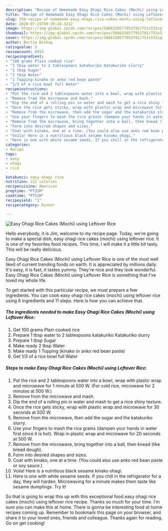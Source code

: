 ```yaml
---
description: "Recipe of Homemade Easy Ohagi Rice Cakes (Mochi) using Leftover Rice"
title: "Recipe of Homemade Easy Ohagi Rice Cakes (Mochi) using Leftover Rice"
slug: 558-recipe-of-homemade-easy-ohagi-rice-cakes-mochi-using-leftover-rice
date: 2020-07-15T09:39:24.321Z
image: https://img-global.cpcdn.com/recipes/5866320577953792/751x532cq70/easy-ohagi-rice-cakes-mochi-using-leftover-rice-recipe-main-photo.jpg
thumbnail: https://img-global.cpcdn.com/recipes/5866320577953792/751x532cq70/easy-ohagi-rice-cakes-mochi-using-leftover-rice-recipe-main-photo.jpg
cover: https://img-global.cpcdn.com/recipes/5866320577953792/751x532cq70/easy-ohagi-rice-cakes-mochi-using-leftover-rice-recipe-main-photo.jpg
author: Bertie Bishop
ratingvalue: 5
reviewcount: 8933
recipeingredient:
- "100 grams Plain cooked rice"
- "1 tbsp water to 2 tablespoons katakuriko Katakuriko slurry"
- "1 tbsp Sugar"
- "2 tbsp Water"
- "1 Topping kinako or anko red bean paste"
- "1/3 of a rice bowl full Water"
recipeinstructions:
- "Put the rice and 2 tablespoons water into a bowl, wrap with plastic wrap and microwave for 1 minute at 500 W. (For cold rice, microwave for 2 minutes at 500 W.)"
- "Remove from the microwave and mash."
- "Dip the end of a rolling pin in water and mash to get a nice shiny texture."
- "Once the rice gets sticky, wrap with plastic wrap and microwave for 30 seconds at 500 W."
- "Remove from the microwave, then add the sugar and the katakuriko slurry."
- "Use your fingers to mash the rice grains (dampen your hands in water first since it is hot). Wrap in plastic wrap and microwave for 20 seconds at 500 W."
- "Remove from the microwave, bring together into a ball, then knead (like bread dough)."
- "Form into desired shapes and sizes."
- "Coat with kinako, one at a time. (You could also use anko red bean paste or soy sauce.)"
- "Voila! Here is a nutritious black sesame kinako ohagi."
- "Here is one with white sesame seeds. If you chill in the refrigerator for a day, they will harden. Microwaving for a minute makes them taste like sesame dumplings. Try it!"
categories:
- Recipe
tags:
- easy
- ohagi
- rice

katakunci: easy ohagi rice 
nutrition: 212 calories
recipecuisine: American
preptime: "PT31M"
cooktime: "PT51M"
recipeyield: "1"
recipecategory: Dinner

---
```



![Easy Ohagi Rice Cakes (Mochi) using Leftover Rice](https://img-global.cpcdn.com/recipes/5866320577953792/751x532cq70/easy-ohagi-rice-cakes-mochi-using-leftover-rice-recipe-main-photo.jpg)

Hello everybody, it is Jim, welcome to my recipe page. Today, we're going to make a special dish, easy ohagi rice cakes (mochi) using leftover rice. It is one of my favorites food recipes. This time, I will make it a little bit tasty. This will be really delicious.



Easy Ohagi Rice Cakes (Mochi) using Leftover Rice is one of the most well liked of current trending foods on earth. It is appreciated by millions daily. It's easy, it is fast, it tastes yummy. They're nice and they look wonderful. Easy Ohagi Rice Cakes (Mochi) using Leftover Rice is something that I've loved my whole life.


To get started with this particular recipe, we must prepare a few ingredients. You can cook easy ohagi rice cakes (mochi) using leftover rice using 6 ingredients and 11 steps. Here is how you can achieve that.

<!--inarticleads1-->

##### The ingredients needed to make Easy Ohagi Rice Cakes (Mochi) using Leftover Rice:

1. Get 100 grams Plain cooked rice
1. Prepare 1 tbsp water to 2 tablespoons katakuriko Katakuriko slurry
1. Prepare 1 tbsp Sugar
1. Make ready 2 tbsp Water
1. Make ready 1 Topping (kinako or anko red bean paste)
1. Get 1/3 of a rice bowl full Water




<!--inarticleads2-->

##### Steps to make Easy Ohagi Rice Cakes (Mochi) using Leftover Rice:

1. Put the rice and 2 tablespoons water into a bowl, wrap with plastic wrap and microwave for 1 minute at 500 W. (For cold rice, microwave for 2 minutes at 500 W.)
1. Remove from the microwave and mash.
1. Dip the end of a rolling pin in water and mash to get a nice shiny texture.
1. Once the rice gets sticky, wrap with plastic wrap and microwave for 30 seconds at 500 W.
1. Remove from the microwave, then add the sugar and the katakuriko slurry.
1. Use your fingers to mash the rice grains (dampen your hands in water first since it is hot). Wrap in plastic wrap and microwave for 20 seconds at 500 W.
1. Remove from the microwave, bring together into a ball, then knead (like bread dough).
1. Form into desired shapes and sizes.
1. Coat with kinako, one at a time. (You could also use anko red bean paste or soy sauce.)
1. Voila! Here is a nutritious black sesame kinako ohagi.
1. Here is one with white sesame seeds. If you chill in the refrigerator for a day, they will harden. Microwaving for a minute makes them taste like sesame dumplings. Try it!




So that is going to wrap this up with this exceptional food easy ohagi rice cakes (mochi) using leftover rice recipe. Thanks so much for your time. I'm sure you can make this at home. There is gonna be interesting food at home recipes coming up. Remember to bookmark this page on your browser, and share it to your loved ones, friends and colleague. Thanks again for reading. Go on get cooking!

